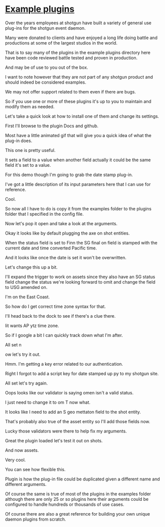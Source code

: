 # [Example plugins](https://youtu.be/YPZ1FWvhf7k?t=32m14s)

Over the years employees at shotgun have built a variety of general use plug-ins for the shotgun event daemon.

Many were donated to clients and have enjoyed a long life doing battle and productions at some of the largest studios in the world.

That is to say many of the plugins in the example plugins directory here have been code reviewed battle tested and proven in production.

And may be of use to you out of the box.

I want to note however that they are not part of any shotgun product and should indeed be considered examples.

We may not offer support related to them even if there are bugs.

So if you use one or more of these plugins it's up to you to maintain and modify them as needed.

Let's take a quick look at how to install one of them and change its settings.

First I'll browse to the plugin Docs and github.

Most have a little animated gif that will give you a quick idea of what the plug-in does.

This one is pretty useful.

It sets a field to a value when another field actually it could be the same field it's set to a value.

For this demo though I'm going to grab the date stamp plug-in.

I've got a little description of its input parameters here that I can use for reference.

Cool.

So now all I have to do is copy it from the examples folder to the plugins folder that I specified in the config file.

Now let's pop it open and take a look at the arguments.

Okay it looks like by default plugging the axe on shot entities.

When the status field is set to Finn the SG final on field is stamped with the current date and time converted Pacific time.

And it looks like once the date is set it won't be overwritten.

Let's change this up a bit.

I'll expand the trigger to work on assets since they also have an SG status field change the status we're looking forward to omit and change the field to USG amended on.

I'm on the East Coast.

So how do I get correct time zone syntax for that.


I'll head back to the dock to see if there's a clue there.

Iit wants AP ytz time zone.

So if I google a bit I can quickly track down what I'm after.

All set n

ow let's try it out.

Hmm. I'm getting a key error related to our authentication.

Right I forgot to add a script key for date stamped up py to my shotgun site.

All set let's try again.

Oops looks like our validator is saying omen isn't a valid status.

I just need to change it to om T now what.

It looks like I need to add an S geo mettaton field to the shot entity.

That's probably also true of the asset entity so I'll add those fields now.

Lucky those validators were there to help fix my arguments.

Great the plugin loaded let's test it out on shots.

And now assets.

Very cool.

You can see how flexible this.

Plugin is how the plug-in file could be duplicated given a different name and different arguments.

Of course the same is true of most of the plugins in the examples folder although  there are only 25 or so plugins here their arguments could be configured to handle hundreds or thousands of use cases.

Of course there are also a great reference for building your own unique daemon  plugins from scratch.